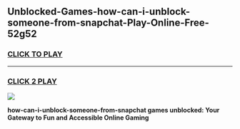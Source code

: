 
## Unblocked-Games-how-can-i-unblock-someone-from-snapchat-Play-Online-Free-52g52
<h3>
<a href="https://premium76.site?title=how-can-i-unblock-someone-from-snapchat&ref=26A">CLICK TO PLAY</a></h3>
<hr>

<h3>
<a href="https://premium76.site?title=how-can-i-unblock-someone-from-snapchat&ref=26A">CLICK 2 PLAY</a>
  
</h3>

<a href="https://premium76.site?title=how-can-i-unblock-someone-from-snapchat&ref=26A"><img src="https://clearcache.store/games.png"></a>


**how-can-i-unblock-someone-from-snapchat games unblocked: Your Gateway to Fun and Accessible Online Gaming**
